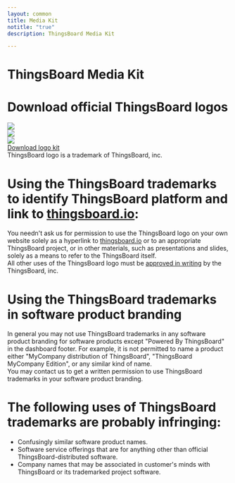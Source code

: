 ```yaml
---
layout: common
title: Media Kit
notitle: "true"
description: ThingsBoard Media Kit

---
```


<h1 class="logos-title">ThingsBoard Media Kit</h1>
<div id="media-kit-background">
    <div class="main1"></div>
</div>
<h1 class="download-logos">Download official ThingsBoard logos</h1>
<div class="mediakit-logos">
    <div class="mediakit-logo logo-blue">
        <div class="logo-container">
            <img src="/images/thingsboard_logo_blue.svg">
        </div>
    </div>
    <div class="mediakit-logo logo-white">
        <div class="logo-container">
            <img src="/images/thingsboard_logo_white.svg">
        </div>
    </div>
    <div class="mediakit-logo logo-black">
        <div class="logo-container">
            <img src="/images/thingsboard_logo_black.svg">
        </div>
    </div>
</div>
<div class="center">
    <a class="download-logos" href="ThingsBoard_Logos.zip" target="_blank">Download logo kit</a>
</div>
<div class="trademark-notice">
    ThingsBoard logo is a trademark of ThingsBoard, inc.
</div>
<div class="trademark-info">
    <h1>Using the ThingsBoard trademarks to identify ThingsBoard platform and link to <a href="https://thingsboard.io">thingsboard.io</a>:</h1>
    <p>You needn't ask us for permission to use the ThingsBoard logo  on your own website solely as a hyperlink to <a href="https://thingsboard.io">thingsboard.io</a> or to an appropriate ThingsBoard project,
    or in other materials, such as presentations and slides, solely as a means to refer to the ThingsBoard itself.<br>
    All other uses of the ThingsBoard logo must be <a href="https://www.apache.org/foundation/marks/contact#other">approved in writing</a> by the ThingsBoard, inc.</p>
    <h1>Using the ThingsBoard trademarks in software product branding</h1>
    <p>In general you may not use ThingsBoard trademarks in any software product branding for software products except "Powered By ThingsBoard" in the dashboard footer.
    For example, it is not permitted to name a product either "MyCompany distribution of ThingsBoard", "ThingsBoard MyCompany Edition", or any similar kind of name.<br>
    You may contact us to get a written permission to use ThingsBoard trademarks in your software product branding.</p>
    <h1>The following uses of ThingsBoard trademarks are probably infringing:</h1>
    <ul>
        <li>Confusingly similar software product names.</li>
        <li>Software service offerings that are for anything other than official ThingsBoard-distributed software.</li>
        <li>Company names that may be associated in customer's minds with ThingsBoard or its trademarked project software.</li>
     </ul>
</div>
